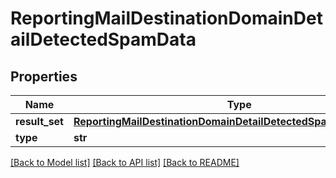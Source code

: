 # ReportingMailDestinationDomainDetailDetectedSpamData

## Properties
Name | Type | Description | Notes
------------ | ------------- | ------------- | -------------
**result_set** | [**ReportingMailDestinationDomainDetailDetectedSpamDataResultSet**](ReportingMailDestinationDomainDetailDetectedSpamDataResultSet.md) |  | [optional] 
**type** | **str** |  | [optional] 

[[Back to Model list]](../README.md#documentation-for-models) [[Back to API list]](../README.md#documentation-for-api-endpoints) [[Back to README]](../README.md)

